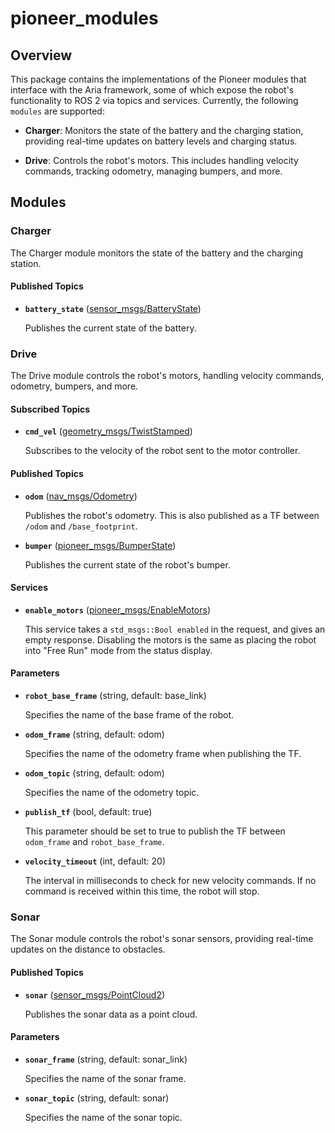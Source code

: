 # pioneer_modules

## Overview

This package contains the implementations of the Pioneer modules that interface with the Aria framework, some of which expose the robot's functionality to ROS 2 via topics and services. Currently, the following `modules` are supported:

* **Charger**: Monitors the state of the battery and the charging station, providing real-time updates on battery levels and charging status.

* **Drive**: Controls the robot's motors. This includes handling velocity commands, tracking odometry, managing bumpers, and more.

## Modules

### Charger

The Charger module monitors the state of the battery and the charging station.

#### Published Topics

* **`battery_state`** ([sensor_msgs/BatteryState])

	Publishes the current state of the battery.

### Drive

The Drive module controls the robot's motors, handling velocity commands, odometry, bumpers, and more.

#### Subscribed Topics

* **`cmd_vel`** ([geometry_msgs/TwistStamped])

	Subscribes to the velocity of the robot sent to the motor controller.

#### Published Topics

* **`odom`** ([nav_msgs/Odometry])

	Publishes the robot's odometry. This is also published as a TF between `/odom` and `/base_footprint`.

* **`bumper`** ([pioneer_msgs/BumperState])

	Publishes the current state of the robot's bumper.

#### Services

* **`enable_motors`** ([pioneer_msgs/EnableMotors])

	This service takes a `std_msgs::Bool enabled` in the request, and gives an empty response. Disabling the motors is the same as placing the robot into "Free Run" mode from the status display.

#### Parameters

* **`robot_base_frame`** (string, default: base_link)

	Specifies the name of the base frame of the robot.

* **`odom_frame`** (string, default: odom)

	Specifies the name of the odometry frame when publishing the TF.

* **`odom_topic`** (string, default: odom)

	Specifies the name of the odometry topic.

* **`publish_tf`** (bool, default: true)

	This parameter should be set to true to publish the TF between `odom_frame` and `robot_base_frame`.

* **`velocity_timeout`** (int, default: 20)

	The interval in milliseconds to check for new velocity commands. If no command is received within this time, the robot will stop.

### Sonar

The Sonar module controls the robot's sonar sensors, providing real-time updates on the distance to obstacles.

#### Published Topics

* **`sonar`** ([sensor_msgs/PointCloud2])

	Publishes the sonar data as a point cloud.

#### Parameters

* **`sonar_frame`** (string, default: sonar_link)

	Specifies the name of the sonar frame.

* **`sonar_topic`** (string, default: sonar)

	Specifies the name of the sonar topic.


[nav_msgs/Odometry]: http://docs.ros2.org/jazzy/api/nav_msgs/msg/Odometry.html
[geometry_msgs/TwistStamped]: http://docs.ros2.org/jazzy/api/geometry_msgs/msg/TwistStamped.html
[sensor_msgs/BatteryState]: https://docs.ros2.org/jazzy/api/sensor_msgs/msg/BatteryState.html
[sensor_msgs/PointCloud2]: http://docs.ros2.org/jazzy/api/sensor_msgs/msg/PointCloud2.html
[pioneer_msgs/BumperState]: ../pioneer_msgs/msg/BumperState.msg
[pioneer_msgs/EnableMotors]: ../pioneer_msgs/srv/EnableMotors.srv
